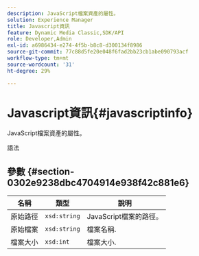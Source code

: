 ```yaml
---
description: JavaScript檔案資產的屬性。
solution: Experience Manager
title: Javascript資訊
feature: Dynamic Media Classic,SDK/API
role: Developer,Admin
exl-id: a6986434-e274-4f5b-b8c8-d300134f8986
source-git-commit: 77c88d5fe20e048f6fad2bb23cb1abe090793acf
workflow-type: tm+mt
source-wordcount: '31'
ht-degree: 29%

---
```


# Javascript資訊{#javascriptinfo}

JavaScript檔案資產的屬性。

語法

## 參數 {#section-0302e9238dbc4704914e938f42c881e6}

| 名稱 | 類型 | 說明 |
|---|---|---|
| 原始路徑 | `xsd:string` | JavaScript檔案的路徑。 |
| 原始檔案 | `xsd:string` | 檔案名稱. |
| 檔案大小 | `xsd:int` | 檔案大小. |

